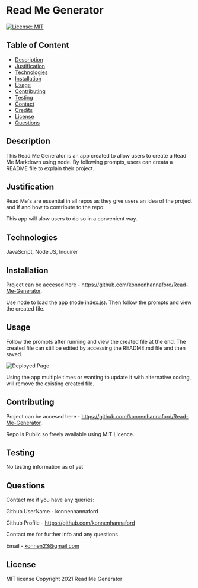 
# Read Me Generator

[![License: MIT](https://img.shields.io/badge/License-MIT-yellow.svg)](https://opensource.org/licenses/MIT)

## Table of Content 
* [Description](#description)
* [Justification](#justification)
* [Technologies](#technologies)
* [Installation](#installation)
* [Usage](#usage)
* [Contributing](#contributing)
* [Testing](#testing)
* [Contact](#contact)
* [Credits](#credits)
* [License](#license)
* [Questions](#questions)

## Description
This Read Me Generator is an app created to allow users to create a Read Me Markdown using node. By following prompts, users can creata a README file to explain their project.  

## Justification

Read Me's are essential in all repos as they give users an idea of the project and if and how to contribute to the repo.   

This app will alow users to do so in a convenient way. 

## Technologies
JavaScript, Node JS, Inquirer

## Installation
Project can be accesed here - https://github.com/konnenhannaford/Read-Me-Generator.  

Use node to load the app (node index.js).  Then follow the prompts and view the created file. 

## Usage
Follow the prompts after running and view the created file at the end.  The created file can still be edited by accessing the README.md file and then saved.  

![Deployed Page](../images/codepic.png)

Using the app multiple times or wanting to update it with alternative coding, will remove the existing created file.    
## Contributing
Project can be accesed here - https://github.com/konnenhannaford/Read-Me-Generator. 

Repo is Public so freely available using MIT Licence. 

## Testing
No testing information as of yet

## Questions
Contact me if you have any queries:

Github UserName - konnenhannaford

Github Profile - https://github.com/konnenhannaford

Contact me for further info and any questions

Email - konnen23@gmail.com

## License
MIT license
Copyright 2021 Read Me Generator